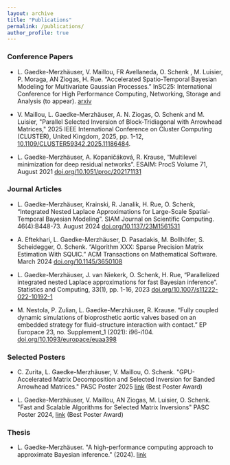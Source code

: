 ```yaml
---
layout: archive
title: "Publications"
permalink: /publications/
author_profile: true
---
```


### Conference Papers

- L. Gaedke-Merzhäuser, V. Maillou, FR Avellaneda, O. Schenk , M. Luisier, P. Moraga, AN Ziogas, H. Rue. “Accelerated Spatio-Temporal Bayesian Modeling for Multivariate Gaussian Processes.” InSC25: International Conference for High Performance Computing, Networking, Storage and Analysis (to appear). [arxiv](https://arxiv.org/abs/2507.06938)

- V. Maillou, L. Gaedke-Merzhäuser, A. N. Ziogas, O. Schenk and M. Luisier, "Parallel Selected Inversion of Block-Tridiagonal with Arrowhead Matrices," 2025 IEEE International Conference on Cluster Computing (CLUSTER), United Kingdom, 2025, pp. 1-12, [10.1109/CLUSTER59342.2025.11186484](https://10.1109/CLUSTER59342.2025.11186484).
  
- L. Gaedke-Merzhäuser, A. Kopaničáková, R. Krause, “Multilevel minimization for deep residual networks”. ESAIM: ProcS Volume 71, August 2021 [doi.org/10.1051/proc/202171131](https://doi.org/10.1051/proc/202171131)

### Journal Articles 

- L. Gaedke-Merzhäuser, Krainski, R. Janalik, H. Rue, O. Schenk, “Integrated Nested Laplace Approximations for Large-Scale Spatial-Temporal Bayesian Modeling”. SIAM Journal on Scientific Computing. 46(4):B448-73. August 2024 [doi.org/10.1137/23M1561531](https://doi.org/10.1137/23M1561531)

- A. Eftekhari, L. Gaedke-Merzhäuser, D. Pasadakis, M. Bollhöfer, S. Scheidegger, O. Schenk. “Algorithm XXX: Sparse Precision Matrix Estimation With SQUIC.” ACM Transactions on Mathematical Software. March 2024 [doi.org/10.1145/3650108](https://doi.org/10.1145/3650108)

- L. Gaedke-Merzhäuser, J. van Niekerk, O. Schenk, H. Rue, “Parallelized integrated nested Laplace approximations for fast Bayesian inference”. Statistics and Computing, 33(1), pp. 1-16, 2023 [doi.org/10.1007/s11222-022-10192-1](https://doi.org/10.1007/s11222-022-10192-1)

- M. Nestola, P. Zulian, L. Gaedke-Merzhäuser, R. Krause. “Fully coupled dynamic simulations of bioprosthetic aortic valves based on an embedded strategy for fluid–structure interaction with contact.” EP Europace 23, no. Supplement_1 (2021): i96-i104. [doi.org/10.1093/europace/euaa398](https://doi.org/10.1093/europace/euaa398)


### Selected Posters

- C. Zurita, L. Gaedke-Merzhäuser, V. Maillou, O. Schenk. "GPU-Accelerated Matrix Decomposition and Selected Inversion for Banded Arrowhead Matrices." PASC Poster 2025 [link](https://pasc25.pasc-conference.org/presentation/?id=pos146&sess=sess149) (Best Poster Award)


- L. Gaedke-Merzhäuser, V. Maillou, AN Ziogas, M. Luisier, O. Schenk. "Fast and Scalable Algorithms for Selected Matrix Inversions" PASC Poster 2024, [link](https://pasc24.pasc-conference.org/presentation/?id=pos105&sess=sess156) (Best Poster Award)

### Thesis 

- L. Gaedke-Merzhäuser. "A high-performance computing approach to approximate Bayesian inference." (2024). [link](https://sonar.ch/global/documents/328886)

